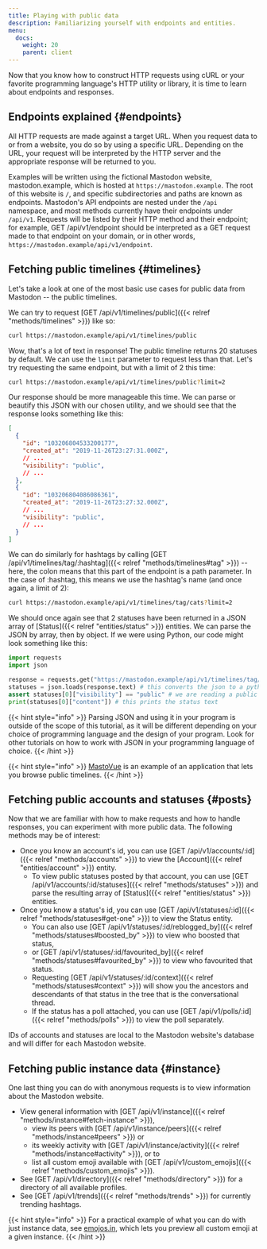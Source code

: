 ```yaml
---
title: Playing with public data
description: Familiarizing yourself with endpoints and entities.
menu:
  docs:
    weight: 20
    parent: client
---
```


Now that you know how to construct HTTP requests using cURL or your favorite programming language's HTTP utility or library, it is time to learn about endpoints and responses.

## Endpoints explained {#endpoints}

All HTTP requests are made against a target URL. When you request data to or from a website, you do so by using a specific URL. Depending on the URL, your request will be interpreted by the HTTP server and the appropriate response will be returned to you.

Examples will be written using the fictional Mastodon website, mastodon.example, which is hosted at `https://mastodon.example`. The root of this website is `/`, and specific subdirectories and paths are known as endpoints. Mastodon's API endpoints are nested under the `/api` namespace, and most methods currently have their endpoints under `/api/v1`. Requests will be listed by their HTTP method and their endpoint; for example, GET /api/v1/endpoint should be interpreted as a GET request made to that endpoint on your domain, or in other words, `https://mastodon.example/api/v1/endpoint`.

## Fetching public timelines {#timelines}

Let's take a look at one of the most basic use cases for public data from Mastodon -- the public timelines.

We can try to request [GET /api/v1/timelines/public]({{< relref "methods/timelines" >}}) like so:

```bash
curl https://mastodon.example/api/v1/timelines/public
```

Wow, that's a lot of text in response! The public timeline returns 20 statuses by default. We can use the `limit` parameter to request less than that. Let's try requesting the same endpoint, but with a limit of 2 this time:

```bash
curl https://mastodon.example/api/v1/timelines/public?limit=2
```

Our response should be more manageable this time. We can parse or beautify this JSON with our chosen utility, and we should see that the response looks something like this:

```json
[
  {
    "id": "103206804533200177",
    "created_at": "2019-11-26T23:27:31.000Z",
    // ...
    "visibility": "public",
    // ...
  },
  {
    "id": "103206804086086361",
    "created_at": "2019-11-26T23:27:32.000Z",
    // ...
    "visibility": "public",
    // ...
  }
]
```

We can do similarly for hashtags by calling [GET /api/v1/timelines/tag/:hashtag]({{< relref "methods/timelines#tag" >}}) -- here, the colon means that this part of the endpoint is a path parameter. In the case of :hashtag, this means we use the hashtag's name (and once again, a limit of 2):

```bash
curl https://mastodon.example/api/v1/timelines/tag/cats?limit=2
```

We should once again see that 2 statuses have been returned in a JSON array of [Status]({{< relref "entities/status" >}}) entities. We can parse the JSON by array, then by object. If we were using Python, our code might look something like this:

```python
import requests
import json

response = requests.get("https://mastodon.example/api/v1/timelines/tag/cats?limit=2")
statuses = json.loads(response.text) # this converts the json to a python list of dictionary
assert statuses[0]["visibility"] == "public" # we are reading a public timeline
print(statuses[0]["content"]) # this prints the status text
```

{{< hint style="info" >}}
Parsing JSON and using it in your program is outside of the scope of this tutorial, as it will be different depending on your choice of programming language and the design of your program. Look for other tutorials on how to work with JSON in your programming language of choice.
{{< /hint >}}

{{< hint style="info" >}}
[MastoVue](https://mastovue.glitch.me) is an example of an application that lets you browse public timelines.
{{< /hint >}}

## Fetching public accounts and statuses {#posts}

Now that we are familiar with how to make requests and how to handle responses, you can experiment with more public data. The following methods may be of interest:

* Once you know an account's id, you can use [GET /api/v1/accounts/:id]({{< relref "methods/accounts" >}}) to view the [Account]({{< relref "entities/account" >}}) entity.
  * To view public statuses posted by that account, you can use [GET /api/v1/accounts/:id/statuses]({{< relref "methods/statuses" >}}) and parse the resulting array of [Status]({{< relref "entities/status" >}}) entities.
* Once you know a status's id, you can use [GET /api/v1/statuses/:id]({{< relref "methods/statuses#get-one" >}}) to view the Status entity.
  * You can also use [GET /api/v1/statuses/:id/reblogged_by]({{< relref "methods/statuses#boosted_by" >}}) to view who boosted that status,
  * or [GET /api/v1/statuses/:id/favourited_by]({{< relref "methods/statuses#favourited_by" >}}) to view who favourited that status.
  * Requesting [GET /api/v1/statuses/:id/context]({{< relref "methods/statuses#context" >}}) will show you the ancestors and descendants of that status in the tree that is the conversational thread.
  * If the status has a poll attached, you can use [GET /api/v1/polls/:id]({{< relref "methods/polls" >}}) to view the poll separately.

IDs of accounts and statuses are local to the Mastodon website's database and will differ for each Mastodon website.

## Fetching public instance data {#instance}

One last thing you can do with anonymous requests is to view information about the Mastodon website.

* View general information with [GET /api/v1/instance]({{< relref "methods/instance#fetch-instance" >}}),
  * view its peers with [GET /api/v1/instance/peers]({{< relref "methods/instance#peers" >}}) or
  * its weekly activity with [GET /api/v1/instance/activity]({{< relref "methods/instance#activity" >}}), or to
  * list all custom emoji available with [GET /api/v1/custom_emojis]({{< relref "methods/custom_emojis" >}}).
* See [GET /api/v1/directory]({{< relref "methods/directory" >}}) for a directory of all available profiles.
* See [GET /api/v1/trends]({{< relref "methods/trends" >}}) for currently trending hashtags.

{{< hint style="info" >}}
For a practical example of what you can do with just instance data, see [emojos.in](https://emojos.in/), which lets you preview all custom emoji at a given instance.
{{< /hint >}}

